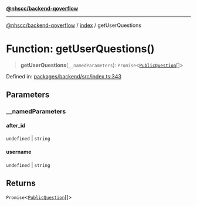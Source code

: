 [**@nhscc/backend-qoverflow**](../../README.md)

***

[@nhscc/backend-qoverflow](../../README.md) / [index](../README.md) / getUserQuestions

# Function: getUserQuestions()

> **getUserQuestions**(`__namedParameters`): `Promise`\<[`PublicQuestion`](../../db/type-aliases/PublicQuestion.md)[]\>

Defined in: [packages/backend/src/index.ts:343](https://github.com/nhscc/qoverflow.api.hscc.bdpa.org/blob/427e25011f0e71265852f81f85026e1290417c2b/packages/backend/src/index.ts#L343)

## Parameters

### \_\_namedParameters

#### after_id

`undefined` \| `string`

#### username

`undefined` \| `string`

## Returns

`Promise`\<[`PublicQuestion`](../../db/type-aliases/PublicQuestion.md)[]\>
